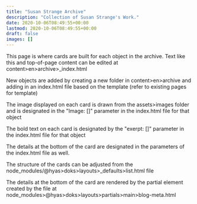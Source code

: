 ```yaml
---
title: "Susan Strange Archive"
description: "Collection of Susan Strange's Work."
date: 2020-10-06T08:49:55+00:00
lastmod: 2020-10-06T08:49:55+00:00
draft: false
images: []
---
```


This page is where cards are built for each object in the archive.  Text like this and top-of-page content can be edited at content>en>archive>_index.html

New objects are added by creating a new folder in content>en>archive and adding in an index.html file based on the template (refer to existing pages for template)

The image displayed on each card is drawn from the assets>images folder and is designated in the "Image: []" parameter in the index.html file for that object

The bold text on each card is designated by the "exerpt: []" parameter in the index.html file for that object

The details at the bottom of the card are designated in the parameters of the index.html file as well.

The structure of the cards can be adjusted from the node_modules/@hyas>doks>layouts>_defaults>list.html file

The details at the bottom of the card are rendered by the partial element created by the file at node_modules>@hyas>doks>layouts>partials>main>blog-meta.html
